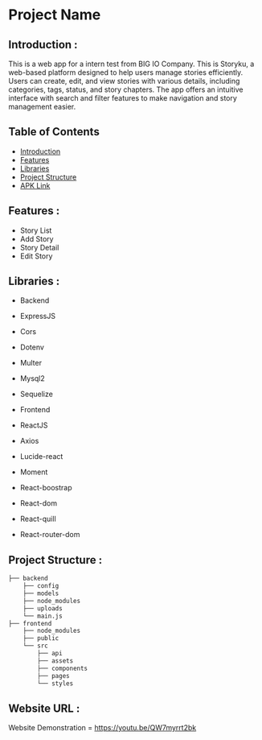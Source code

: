 # Project Name

## <a name="introduction"></a> Introduction :
This is a web app for a intern test from BIG IO Company. This is Storyku, a web-based platform designed to help users manage stories efficiently. Users can create, edit, and view stories with various details, including categories, tags, status, and story chapters. The app offers an intuitive interface with search and filter features to make navigation and story management easier.

## Table of Contents

- [Introduction](#introduction)
- [Features](#features)
- [Libraries](#libraries)
- [Project Structure](#project-structures)
- [APK Link](#apk-link)

## <a name="features"></a> Features :

- Story List
- Add Story
- Story Detail
- Edit Story


## <a name="libraries"></a> Libraries :

- Backend
- ExpressJS
- Cors
- Dotenv
- Multer
- Mysql2
- Sequelize

- Frontend
- ReactJS
- Axios
- Lucide-react
- Moment
- React-boostrap
- React-dom
- React-quill
- React-router-dom

## <a name="project-structures"></a> Project Structure :

```bash
├── backend
    ├── config
    ├── models
    ├── node_modules
    ├── uploads
    └── main.js
├── frontend
    ├── node_modules
    ├── public
    └── src
        ├── api
        ├── assets
        ├── components
        ├── pages
        └── styles
```

## <a name="apk-link"></a> Website URL :
Website Demonstration = https://youtu.be/QW7myrrt2bk
